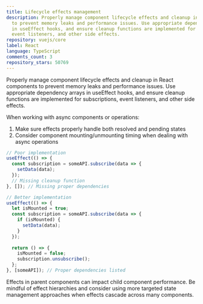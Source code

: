 ```yaml
---
title: Lifecycle effects management
description: Properly manage component lifecycle effects and cleanup in React components
  to prevent memory leaks and performance issues. Use appropriate dependency arrays
  in useEffect hooks, and ensure cleanup functions are implemented for subscriptions,
  event listeners, and other side effects.
repository: vuejs/core
label: React
language: TypeScript
comments_count: 3
repository_stars: 50769
---
```


Properly manage component lifecycle effects and cleanup in React components to prevent memory leaks and performance issues. Use appropriate dependency arrays in useEffect hooks, and ensure cleanup functions are implemented for subscriptions, event listeners, and other side effects.

When working with async components or operations:
1. Make sure effects properly handle both resolved and pending states
2. Consider component mounting/unmounting timing when dealing with async operations

```jsx
// Poor implementation
useEffect(() => {
  const subscription = someAPI.subscribe(data => {
    setData(data);
  });
  // Missing cleanup function
}, []); // Missing proper dependencies

// Better implementation
useEffect(() => {
  let isMounted = true;
  const subscription = someAPI.subscribe(data => {
    if (isMounted) {
      setData(data);
    }
  });
  
  return () => {
    isMounted = false;
    subscription.unsubscribe();
  };
}, [someAPI]); // Proper dependencies listed
```

Effects in parent components can impact child component performance. Be mindful of effect hierarchies and consider using more targeted state management approaches when effects cascade across many components.